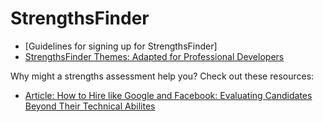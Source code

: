 # StrengthsFinder

* [Guidelines for signing up for StrengthsFinder]
* [StrengthsFinder Themes: Adapted for Professional Developers](https://docs.google.com/document/d/1D4AE3y8yVXx5PI7wtPcbdTEz-IbXl6CJm_EZAwkTHew/edit?usp=sharing)

Why might a strengths assessment help you? Check out these resources:
* [Article: How to Hire like Google and Facebook: Evaluating Candidates Beyond Their Technical Abilites](http://www.forbes.com/sites/ashoka/2014/04/15/how-to-hire-like-google-and-facebook-evaluating-candidates-beyond-their-technical-ability/#d8f2a234f156)
